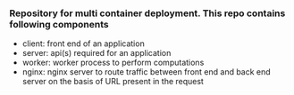 ### Repository for multi container deployment. This repo contains following components
- client: front end of an application
- server: api(s) required for an application
- worker: worker process to perform computations
- nginx: nginx server to route traffic between front end and back end server on the basis of URL present in the request 